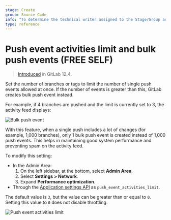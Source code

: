 ```yaml
---
stage: Create
group: Source Code
info: "To determine the technical writer assigned to the Stage/Group associated with this page, see https://about.gitlab.com/handbook/product/ux/technical-writing/#assignments"
type: reference
---
```


# Push event activities limit and bulk push events **(FREE SELF)**

> [Introduced](https://gitlab.com/gitlab-org/gitlab/-/issues/31007) in GitLab 12.4.

Set the number of branches or tags to limit the number of single push events
allowed at once. If the number of events is greater than this, GitLab creates
bulk push event instead.

For example, if 4 branches are pushed and the limit is currently set to 3,
the activity feed displays:

![Bulk push event](img/bulk_push_event_v12_4.png)

With this feature, when a single push includes a lot of changes (for example, 1,000
branches), only 1 bulk push event is created instead of 1,000 push
events. This helps in maintaining good system performance and preventing spam on
the activity feed.

To modify this setting:

- In the Admin Area:
  1. On the left sidebar, at the bottom, select **Admin Area**.
  1. Select **Settings > Network**.
  1. Expand **Performance optimization**.
- Through the [Application settings API](../../api/settings.md#list-of-settings-that-can-be-accessed-via-api-calls)
  as `push_event_activities_limit`.

The default value is `3`, but the value can be greater than or equal to `0`. Setting this value to `0` does not disable throttling.

![Push event activities limit](img/push_event_activities_limit_v12_4.png)
